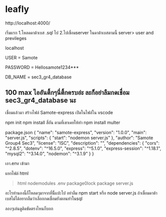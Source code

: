 # leafly
http://localhost:4000/


เริ่มแรก
1.โหลดดาต้าเบส .sql ไป 
2.ไปเชื่อมserver ในดาต้าเบสตามนี้ server> user and previleges

localhost

USER = Samote

PASSWORD = Hellosamote1234***

DB_NAME = sec3_gr4_database

100 max ไออันติ้กๆนี่ติ้กครบอ่ะ ละก็อย่าลืมกดเชื่อม sec3_gr4_database นะ
-----------------------------------

เชื่อมแล้วมา สร้างไฟล์ Samote-express 
เปิดในไฟล์ใน vscode  

npm init 
npm install สี่อัน ตามที่เขาเคยให้ทำ
npm install multer

package.json
{
  "name": "samote-express",
  "version": "1.0.0",
  "main": "server.js",
  "scripts": {
    "start": "nodemon server.js"
  },
  "author": "Samote Group4 Sec3",
  "license": "ISC",
  "description": "",
  "dependencies": {
    "cors": "^2.8.5",
    "dotenv": "^16.5.0",
    "express": "^5.1.0",
    "express-session": "^1.18.1",
    "mysql2": "^3.14.0",
    "nodemon": "^3.1.9"
  }
}

เอา.env เข้ามา

แยกไฟล์ html
> html
> nodemodules
.env
package0lock
package
server.js

อะไรทำนองนี้ก็โหลดๆมาจากที่นีี่แปะไป อย่าลืม  npm start หรือ  node server.js ถ้าเชื่อมดาต้าเบสไม่ได้อยากลืมว่าเลือกกดเชื่อมยังตอนทำในsql

ลองๆเล่นดูติดขัดตรงไหนก็บอก
